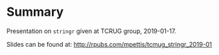 # Summary

Presentation on `stringr` given at TCRUG group, 2019-01-17.

Slides can be found at: http://rpubs.com/mpettis/tcmug_stringr_2019-01

